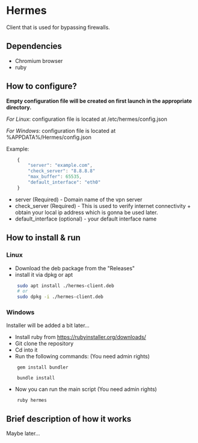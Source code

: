 
# Hermes
Client that is used for bypassing firewalls. 

## Dependencies
- Chromium browser
- ruby
## How to configure?

**Empty configuration file will be created on first launch in the appropriate directory.**

_For Linux_: configuration file is located at /etc/hermes/config.json

_For Windows_: configuration file is located at %APPDATA%/Hermes/config.json


Example:

```js
    {
        "server": "example.com",
        "check_server": "8.8.8.8"
        "max_buffer": 65535,
        "default_interface": "eth0"
    }
```
- server (Required) - Domain name of the vpn server
- check_server (Required) - This is used to verify internet connectivity + obtain your local ip address which is gonna be used later.
- default_interface (optional) - your default interface name
## How to install & run
### Linux 
- Download the deb package from the "Releases"
- install it via dpkg or apt 
```bash
    sudo apt install ./hermes-client.deb
    # or
    sudo dpkg -i ./hermes-client.deb
```
### Windows
Installer will be added a bit later...
- Install ruby from https://rubyinstaller.org/downloads/
- Git clone the repository
- Cd into it 
- Run the following commands: (You need admin rights)
```
    gem install bundler

    bundle install
```
- Now you can run the main script (You need admin rights)
```
    ruby hermes
```
## Brief description of how it works
Maybe later...

